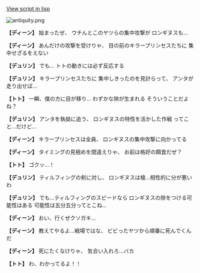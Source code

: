 [View script in lisp](../scripts/1341002.txt)

![antiquity.png](../images/backgrounds/antiquity.png)

**【ディーン】**
始まったぜ、
ウチんとこのヤツらの集中攻撃が
ロンギヌスも…

**【ディーン】**
あんだけの攻撃を受けりゃ、
目の前のキラープリンセスたちに
集中せざるをえない

**【デュリン】**
でも…
トトの動きには必ず反応する

**【デュリン】**
キラープリンセスたちに
集中しきったのを見計らって、
アンタが走り出せば…

**【トト】**
一瞬、僕の方に目が移り…
わずかな隙が生まれる
そういうことだよね？

**【デュリン】**
アンタを執拗に追う、
ロンギヌスの特性を活かした作戦
ってこと…だけど…

**【ディーン】**
キラープリンセスは全員、
ロンギヌスの集中攻撃に向かってる

**【ディーン】**
タイミングの見極めを間違えりゃ、
お前は格好の餌食だぜ？

**【トト】**
ゴクッ…！

**【デュリン】**
ティルフィングの剣に対し、
ロンギヌスは槍…相性的に分が悪いわ

**【デュリン】**
でも…ティルフィングのスピードなら
ロンギヌスの隙をつける可能性はある
可能性は五分五分ってとこね…

**【ディーン】**
おい、行くぜクソガキ…

**【ディーン】**
教えてやるよ…戦場ではな、
ビビったヤツから順番に死んでくんだ

**【ディーン】**
死にたくなけりゃ、
気合い入れろ…バカ

**【トト】**
わ、わかってるよ！！